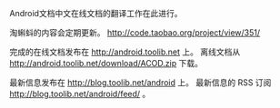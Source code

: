 Android文档中文在线文档的翻译工作在此进行。

淘蝌蚪的内容会定期更新。
http://code.taobao.org/project/view/351/

完成的在线文档发布在 http://android.toolib.net 上。
离线文档从 http://android.toolib.net/download/ACOD.zip 下载。

最新信息发布在 http://blog.toolib.net/android 上。
最新信息的 RSS 订阅 http://blog.toolib.net/android/feed/ 。